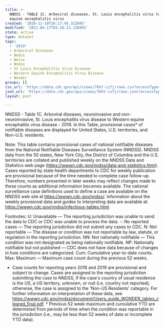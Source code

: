 ```yaml
---
title: >-
  NNDSS - TABLE 1C. Arboviral diseases, St. Louis encephalitis virus to Western
  equine encephalitis virus
created: '2020-11-10T16:17:45.312045'
modified: '2021-04-17T02:26:13.136955'
state: active
type: dataset
tags:
  - '2019'
  - Arboviral Diseases
  - Nedss
  - Netss
  - Nndss
  - St Louis Encephalitis Virus Disease
  - Western Equine Encephalitis Virus Disease
  - Wonder
groups: []
csv_url: 'https://data.cdc.gov/api/views/7kht-czfj/rows.csv?accessType=DOWNLOAD'
json_url: 'https://data.cdc.gov/api/views/7kht-czfj/rows.json?accessType=DOWNLOAD'
layout: post

---
```

NNDSS - Table 1C. Arboviral diseases, neuroinvasive and non-neuroinvasive,  St. Louis encephalitis virus disease to Western equine encephalitis virus disease - 2019. In this Table, provisional cases* of notifiable diseases are displayed for United States, U.S. territories, and Non-U.S. residents. 

Note: 
This table contains provisional cases of national notifiable diseases from the National Notifiable Diseases Surveillance System (NNDSS). NNDSS data from the 50 states, New York City, the District of Columbia and the U.S. territories are collated and published weekly on the NNDSS Data and Statistics web page (https://wwwn.cdc.gov/nndss/data-and-statistics.html). Cases reported by state health departments to CDC for weekly publication are provisional because of the time needed to complete case follow-up. Therefore, numbers presented in later weeks may reflect changes made to these counts as additional information becomes available. The national surveillance case definitions used to define a case are available on the NNDSS web site at https://wwwn.cdc.gov/nndss/. Information about the weekly provisional data and guides to interpreting data are available at: https://wwwn.cdc.gov/nndss/infectious-tables.html. 

Footnotes: 
U: Unavailable — The reporting jurisdiction was unable to send the data to CDC or CDC was unable to process the data.
-: No reported cases — The reporting jurisdiction did not submit any cases to CDC.
N: Not reportable — The disease or condition was not reportable by law, statute, or regulation in the reporting jurisdiction.
NN: Not nationally notifiable — This condition was not designated as being nationally notifiable.
NP: Nationally notifiable but not published — CDC does not have data because of changes in how conditions are categorized.
Cum: Cumulative year-to-date counts.
Max: Maximum — Maximum case count during the previous 52 weeks.
* Case counts for reporting years 2018 and 2019 are provisional and subject to change. Cases are assigned to the reporting jurisdiction submitting the case to NNDSS, if the case's country of usual residence is the US, a US territory, unknown, or null (i.e. country not reported); otherwise, the case is assigned to the 'Non-US Residents' category. For further information on interpretation of these data, see https://wwwn.cdc.gov/nndss/document/Users_guide_WONDER_tables_cleared_final.pdf. 
† Previous 52 week maximum and cumulative YTD are determined from periods of time when the condition was reportable in the jurisdiction (i.e., may be less than 52 weeks of data or incomplete YTD data).
